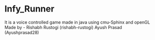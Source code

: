 # Infy_Runner
It is a voice controlled game made in java using cmu-Sphinx and openGL
Made by - 
Rishabh Rustogi (rishabh-rustogi) 
Ayush Prasad (Ayushprasad28)
